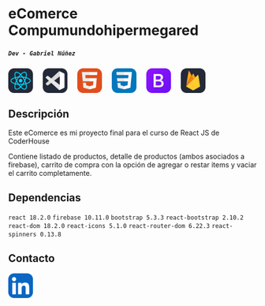 # eComerce Compumundohipermegared

##### `Dev - Gabriel Núñez`

<div style="display: flex;">
<img src="https://raw.githubusercontent.com/tandpfun/skill-icons/65dea6c4eaca7da319e552c09f4cf5a9a8dab2c8/icons/React-Dark.svg" width="50" style="margin-right: 20px"/>
<img src="https://raw.githubusercontent.com/tandpfun/skill-icons/65dea6c4eaca7da319e552c09f4cf5a9a8dab2c8/icons/VSCode-Dark.svg" width="50" style="margin-right: 20px"/>
<img src="https://raw.githubusercontent.com/tandpfun/skill-icons/65dea6c4eaca7da319e552c09f4cf5a9a8dab2c8/icons/HTML.svg" width="50" style="margin-right: 20px"/>
<img src="https://raw.githubusercontent.com/tandpfun/skill-icons/65dea6c4eaca7da319e552c09f4cf5a9a8dab2c8/icons/CSS.svg" width="50" style="margin-right: 20px"/>
<img src="https://raw.githubusercontent.com/tandpfun/skill-icons/65dea6c4eaca7da319e552c09f4cf5a9a8dab2c8/icons/Bootstrap.svg" width="50" style="margin-right: 20px"/>
<img src="https://raw.githubusercontent.com/tandpfun/skill-icons/65dea6c4eaca7da319e552c09f4cf5a9a8dab2c8/icons/Firebase-Dark.svg" width="50" style="margin-right: 20px"/>
<img src="" width="50" style="margin-right: 20px"/>
</div>

## Descripción

Este eComerce es mi proyecto final para el curso de React JS de CoderHouse

Contiene listado de productos, detalle de productos (ambos asociados a firebase), carrito de compra con la opción de agregar o restar items y vaciar el carrito completamente.

## Dependencias
`react 18.2.0` `firebase 10.11.0` `bootstrap 5.3.3` `react-bootstrap 2.10.2` `react-dom 18.2.0` `react-icons 5.1.0` `react-router-dom 6.22.3` `react-spinners 0.13.8`

## Contacto
<a href="https://github.com/Gabonun" target="_blank"><img src="https://raw.githubusercontent.com/tandpfun/skill-icons/65dea6c4eaca7da319e552c09f4cf5a9a8dab2c8/icons/LinkedIn.svg" width="50" style="margin-right: 20px"/></a>